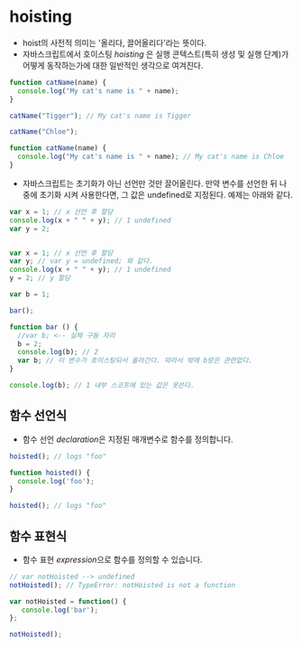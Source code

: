 # hoisting
- hoist의 사전적 의미는 '올리다, 끌어올리다'라는 뜻이다.
- 자바스크립트에서 호이스팅 *hoisting* 은 실행 콘텍스트(특히 생성 및 실행 단계)가 어떻게 동작하는가에 대한 일반적인 생각으로 여겨진다.
```javascript
function catName(name) {
  console.log("My cat's name is " + name);
}

catName("Tigger"); // My cat's name is Tigger
```

```javascript
catName("Chloe");

function catName(name) {
  console.log("My cat's name is " + name); // My cat's name is Chloe
}
```
- 자바스크립트는 초기화가 아닌 선언만 것만 끌어올린다. 만약 변수를 선언한 뒤 나중에 초기화 시켜 사용한다면, 그 값은 undefined로 지정된다. 예제는 아래와 같다.
```javascript
var x = 1; // x 선언 후 할당
console.log(x + " " + y); // 1 undefined
var y = 2;


var x = 1; // x 선언 후 할당
var y; // var y = undefined; 와 같다.
console.log(x + " " + y); // 1 undefined
y = 2; // y 할당
```
```javascript
var b = 1;

bar();

function bar () {
  //var b; <-- 실제 구동 자리
  b = 2;
  console.log(b); // 2
  var b; // 이 변수가 호이스팅되서 올라간다. 따라서 밖에 b랑은 관련없다.
}

console.log(b); // 1 내부 스코프에 있는 값은 못쓴다.
```

## 함수 선언식
- 함수 선언 *declaration*은 지정된 매개변수로 함수를 정의합니다.
```javascript
hoisted(); // logs "foo"

function hoisted() {
  console.log('foo');
}

hoisted(); // logs "foo"
```

## 함수 표현식
- 함수 표현 *expression*으로 함수를 정의할 수 있습니다.
```javascript
// var notHoisted --> undefined
notHoisted(); // TypeError: notHoisted is not a function

var notHoisted = function() {
   console.log('bar');
};

notHoisted();
```